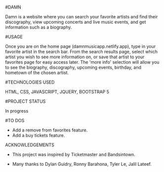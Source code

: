 #DAMN

Damn is a website where you can search your favorite artists and find their discography, view upcoming concerts and live music events, and get information such as a biography.

#USAGE

Once you are on the home page (damnmusicapp.netlify.app), type in your favorite artist in the search bar. From the search results page, select which artist you wish to see more information on, or save that artist to your favorites page for easy access later. The 'more info' selection will allow you to see the biography, discography, upcoming events, birthday, and hometown of the chosen artist.

#TECHNOLOGIES USED

HTML, CSS, JAVASCRIPT, JQUERY, BOOTSTRAP 5

#PROJECT STATUS

In progress

#TO DOS

- Add a remove from favorites feature.
- Add a buy tickets feature.

ACKNOWLEDGEMENTS

- This project was inspired by Ticketmaster and Bandsintown.

- Many thanks to Dylan Guidry, Ronny Barahona, Tyler Le, Jalil Lateef.


